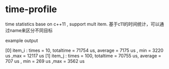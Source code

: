 # time-profile
time statistics base on c++11 , support mult item.  基于c11的时间统计，可以通过name来区分不同目标

example output

[0] item_i : times = 10, totaltime = 71754 us, average = 7175 us , min = 3220 us ,max = 12117 us
[1] item_j : times = 100, totaltime = 70755 us, average = 707 us , min = 269 us ,max = 3562 us

